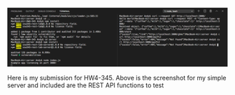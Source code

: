 ![Image](https://github.com/ShinyShips/HW4-345/blob/master/Screen%20Shot%202020-04-06%20at%2010.27.04%20PM.png)

Here is my submission for HW4-345. Above is the screenshot for my simple server and included are the REST API functions to test
